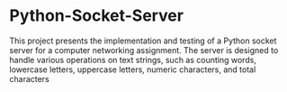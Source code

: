 # Python-Socket-Server
This project presents the implementation and testing of a Python  socket server for a computer networking assignment. The server is  designed to handle various operations on text strings, such as counting  words, lowercase letters, uppercase letters, numeric characters, and  total characters
